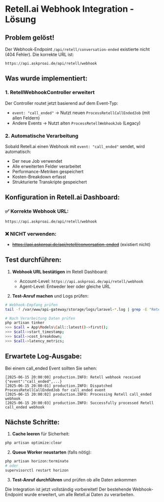 # Retell.ai Webhook Integration - Lösung

## Problem gelöst!

Der Webhook-Endpoint `/api/retell/conversation-ended` existierte nicht (404 Fehler). Die korrekte URL ist:

```
https://api.askproai.de/api/retell/webhook
```

## Was wurde implementiert:

### 1. RetellWebhookController erweitert
Der Controller routet jetzt basierend auf dem Event-Typ:
- `event: "call_ended"` → Nutzt neuen `ProcessRetellCallEndedJob` (mit allen Feldern)
- Andere Events → Nutzt alten `ProcessRetellWebhookJob` (Legacy)

### 2. Automatische Verarbeitung
Sobald Retell.ai einen Webhook mit `event: "call_ended"` sendet, wird automatisch:
- Der neue Job verwendet
- Alle erweiterten Felder verarbeitet
- Performance-Metriken gespeichert
- Kosten-Breakdown erfasst
- Strukturierte Transkripte gespeichert

## Konfiguration in Retell.ai Dashboard:

### ✅ Korrekte Webhook URL:
```
https://api.askproai.de/api/retell/webhook
```

### ❌ NICHT verwenden:
- ~~https://api.askproai.de/api/retell/conversation-ended~~ (existiert nicht)

## Test durchführen:

1. **Webhook URL bestätigen** im Retell Dashboard:
   - Account-Level: `https://api.askproai.de/api/retell/webhook`
   - Agent-Level: Entweder leer oder gleiche URL

2. **Test-Anruf machen** und Logs prüfen:
```bash
# Webhook-Empfang prüfen
tail -f /var/www/api-gateway/storage/logs/laravel-*.log | grep -E "Retell webhook received|ProcessRetellCallEndedJob"

# Nach Verarbeitung Daten prüfen
php artisan tinker
>>> $call = App\Models\Call::latest()->first();
>>> $call->start_timestamp;
>>> $call->cost_breakdown;
>>> $call->latency_metrics;
```

## Erwartete Log-Ausgabe:

Bei einem call_ended Event sollten Sie sehen:
```
[2025-06-15 20:00:00] production.INFO: Retell webhook received {"event":"call_ended",...}
[2025-06-15 20:00:01] production.INFO: Dispatched ProcessRetellCallEndedJob for call_ended event
[2025-06-15 20:00:02] production.INFO: Processing Retell call_ended webhook
[2025-06-15 20:00:03] production.INFO: Successfully processed Retell call_ended webhook
```

## Nächste Schritte:

1. **Cache leeren** für Sicherheit:
```bash
php artisan optimize:clear
```

2. **Queue Worker neustarten** (falls nötig):
```bash
php artisan horizon:terminate
# oder
supervisorctl restart horizon
```

3. **Test-Anruf durchführen** und prüfen ob alle Daten ankommen

Die Integration ist jetzt vollständig vorbereitet! Der bestehende Webhook-Endpoint wurde erweitert, um alle Retell.ai Daten zu verarbeiten.